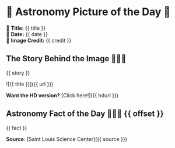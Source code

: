 # 🌌 Astronomy Picture of the Day 🌌
🔭 **Title:** {{ title }}  
📅 **Date:** {{ date }}  
📸 **Image Credit:** {{ credit }}  

## The Story Behind the Image 🧑‍🚀🔭
{{ story }}

![{{ title }}]({{ url }})

**Want the HD version?** [Click here!]({{ hdurl }})

## Astronomy Fact of the Day 👩‍🚀🚀 {{ offset }}
{{ fact }}

**Source**: [Saint Louis Science Center]({{ source }})
